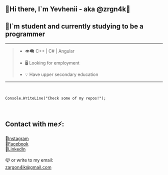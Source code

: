 ## 📌Hi there,  I`m Yevhenii - aka @zrgn4k👋
## 📌I`m student and currently studying to be a programmer
___

> + 👁️‍🗨️ C++ | C# | Angular 
> 
> + 🖥️ Looking for employment
> 
> + 💡 Have upper secondary education
___
</br>

```
Console.WriteLine("Check some of my repos!");
```
</br>

## Contact with me⚡:

📌[Instagram](https://www.instagram.com/zrgn4k/)</br>
📌[Facebook](https://www.facebook.com/profile.php?id=100009251593438)</br>
📌[LinkedIn](https://www.linkedin.com/in/yevhenii-kapitonov-a0577a1a3/)</br>
</br>
📪 or write to my email:</br>
zargon4ik@gmail.com


